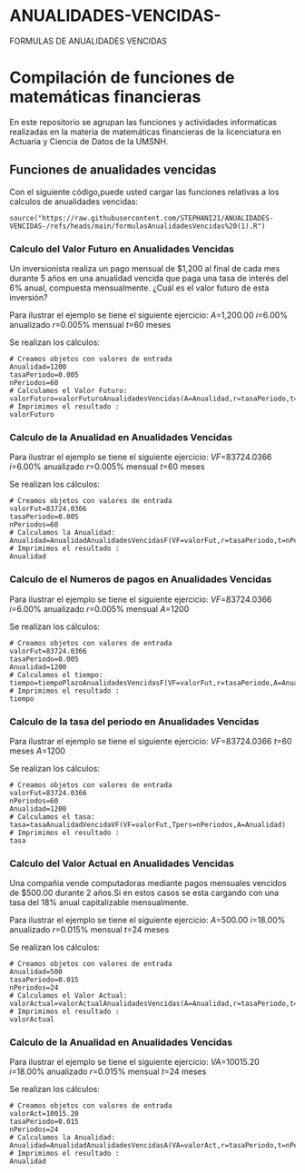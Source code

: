 # ANUALIDADES-VENCIDAS-
FORMULAS DE ANUALIDADES VENCIDAS 
# Compilación de funciones de matemáticas financieras 

En este repositorio se agrupan las funciones y actividades informaticas realizadas en la materia de matemáticas financieras  de la licenciatura en Actuaria y Ciencia de Datos de la UMSNH.

## Funciones de anualidades vencidas 

Con el siguiente código,puede usted cargar las funciones relativas a los calculos de anualidades vencidas:

```{r}
source("https://raw.githubusercontent.com/STEPHANI21/ANUALIDADES-VENCIDAS-/refs/heads/main/formulasAnualidadesVencidas%20(1).R")
```


### Calculo del Valor Futuro en Anualidades Vencidas 

Un inversionista realiza un pago mensual de $1,200 al final de cada mes durante 5 años en una anualidad vencida que paga una tasa de interés del 6% anual, compuesta mensualmente. ¿Cuál es el valor futuro de esta inversión?

Para ilustrar el ejemplo se tiene el siguiente ejercicio:
$A$=1,200.00
$i$=6.00% anualizado
$r$=0.005% mensual
$t$=60 meses

Se realizan los cálculos:
```{r}
# Creamos objetos con valores de entrada
Anualidad=1200
tasaPeriodo=0.005
nPeriodos=60
# Calculamos el Valor Futuro:
valorFuturo=valorFuturoAnualidadesVencidas(A=Anualidad,r=tasaPeriodo,t=nPeriodos)
# Imprimimos el resultado :
valorFuturo
```

### Calculo de la Anualidad en Anualidades Vencidas 

Para ilustrar el ejemplo se tiene el siguiente ejercicio:
$VF$=83724.0366
$i$=6.00% anualizado
$r$=0.005% mensual
$t$=60 meses

Se realizan los cálculos:
```{r}
# Creamos objetos con valores de entrada
valorFut=83724.0366
tasaPeriodo=0.005
nPeriodos=60
# Calculamos la Anualidad:
Anualidad=AnualidadAnualidadesVencidasF(VF=valorFut,r=tasaPeriodo,t=nPeriodos)
# Imprimimos el resultado :
Anualidad
```
### Calculo de el Numeros de pagos en Anualidades Vencidas 

Para ilustrar el ejemplo se tiene el siguiente ejercicio:
$VF$=83724.0366
$i$=6.00% anualizado
$r$=0.005% mensual
$A$=1200

Se realizan los cálculos:
```{r}
# Creamos objetos con valores de entrada
valorFut=83724.0366
tasaPeriodo=0.005
Anualidad=1200
# Calculamos el tiempo:
tiempo=tiempoPlazoAnualidadesVencidasF(VF=valorFut,r=tasaPeriodo,A=Anualidad)
# Imprimimos el resultado :
tiempo
```
### Calculo de la tasa del periodo en Anualidades Vencidas 

Para ilustrar el ejemplo se tiene el siguiente ejercicio:
$VF$=83724.0366
$t$=60 meses
$A$=1200

Se realizan los cálculos:
```{r}
# Creamos objetos con valores de entrada
valorFut=83724.0366
nPeriodos=60
Anualidad=1200
# Calculamos el tasa:
tasa=tasaAnualidadVencidaVF(VF=valorFut,Tpers=nPeriodos,A=Anualidad)
# Imprimimos el resultado :
tasa
```
### Calculo del Valor Actual en Anualidades Vencidas

Una compañia vende computadoras mediante pagos mensuales vencidos de $500.00 durante 2 años.Si en estos casos se esta cargando con una tasa del 18% anual capitalizable mensualmente.

Para ilustrar el ejemplo se tiene el siguiente ejercicio:
$A$=500.00
$i$=18.00% anualizado
$r$=0.015% mensual
$t$=24 meses

Se realizan los cálculos:
```{r}
# Creamos objetos con valores de entrada
Anualidad=500
tasaPeriodo=0.015
nPeriodos=24
# Calculamos el Valor Actual:
valorActual=valorActualAnualidadesVencidas(A=Anualidad,r=tasaPeriodo,t=nPeriodos)
# Imprimimos el resultado :
valorActual
```
### Calculo de la Anualidad en Anualidades Vencidas

Para ilustrar el ejemplo se tiene el siguiente ejercicio:
$VA$=10015.20
$i$=18.00% anualizado
$r$=0.015% mensual
$t$=24 meses

Se realizan los cálculos:
```{r}
# Creamos objetos con valores de entrada
valorAct=10015.20
tasaPeriodo=0.015
nPeriodos=24
# Calculamos la Anualidad:
Anualidad=AnualidadAnualidadesVencidasA(VA=valorAct,r=tasaPeriodo,t=nPeriodos)
# Imprimimos el resultado :
Anualidad
```
